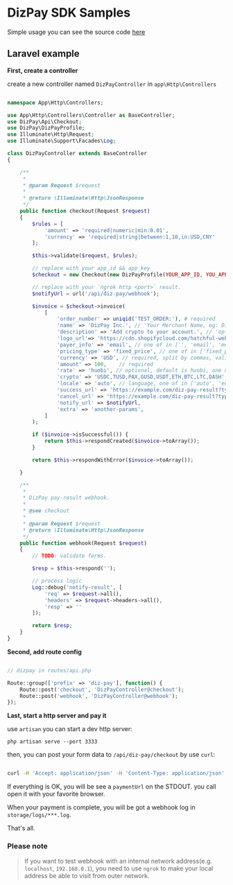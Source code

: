 # DizPay SDK Samples


Simple usage you can see the source code [here](./test.php)


## Laravel example

**First, create a controller**

create a new controller named `DizPayController` in `app\Http\Controllers`


```php

namespace App\Http\Controllers;

use App\Http\Controllers\Controller as BaseController;
use DizPay\Api\Checkout;
use DizPay\DizPayProfile;
use Illuminate\Http\Request;
use Illuminate\Support\Facades\Log;

class DizPayController extends BaseController
{

    /**
     *
     * @param Request $request
     *
     * @return \Illuminate\Http\JsonResponse
     */
    public function checkout(Request $request)
    {
        $rules = [
            'amount' => 'required|numeric|min:0.01',
            'currency' => 'required|string|between:1,10,in:USD,CNY'
        ];

        $this->validate($request, $rules);

        // replace with your app_id && app_key
        $checkout = new Checkout(new DizPayProfile(YOUR_APP_ID, YOU_APP_KEY));

        // replace with your `ngrok http <port>` result.
        $notifyUrl = url('/api/diz-pay/webhook');

        $invoice = $checkout->invoice(
            [
                'order_number' => uniqid('TEST_ORDER:'), # required
                'name' => 'DizPay Inc.', // 'Your Merchant Name, eg: DizPay Inc.',
                'description' => 'Add crypto to your account.', // 'optional, default is: Add crypto to your {{ Domain or App Name }} account.',
                'logo_url'=> 'https://cdn.shopifycloud.com/hatchful-web/assets/c3a241ae6d1e03513dfed6f5061f4a4b.png',
                'payer_info' => 'email', // one of in ['', 'email', 'mobile']
                'pricing_type' => 'fixed_price', // one of in ['fixed_price', 'no_price'],
                'currency' => 'USD', // required, split by commas, valid option is USD | CNY | GBP | BTC | ETH | LTC | DASH | USDT | TUSD | GUSD | PAX | USDC
                'amount' => 100,    // required
                'rate' => 'huobi', // optional, default is huobi, one of in ['okex', 'binance', 'huobi', 'kraken']
                'crypto' => 'USDC,TUSD,PAX,GUSD,USDT,ETH,BTC,LTC,DASH', // required, split by commas, valid option is BTC | ETH | LTC | DASH | USDT | TUSD | GUSD | PAX | USDC
                'locale' => 'auto', // language, one of in ['auto', 'en', 'cn', 'ru', 'ko', 'jp']
                'success_url' => 'https://example.com/diz-pay-result?type=success', // required, on success, config in routes/web.php
                'cancel_url' => 'https://example.com/diz-pay-result?type=failed', // required, on failures.
                'notify_url' => $notifyUrl,
                'extra' => 'another-params',
            ]
        );

        if ($invoice->isSuccessful()) {
            return $this->respondCreated($invoice->toArray());
        }

        return $this->respondWithError($invoice->toArray());

    }

    /**
     *
     * DizPay pay-result webhook.
     *
     * @see checkout
     *
     * @param Request $request
     * @return \Illuminate\Http\JsonResponse
     */
    public function webhook(Request $request)
    {
        // TODO: validate forms.

        $resp = $this->respond('');

        // process logic
        Log::debug('notify-result', [
            'req' => $request->all(),
            'headers' => $request->headers->all(),
            'resp' => ''
        ]);

        return $resp;
    }
}

```

**Second, add route config**


```php

// dizpay in routes/api.php

Route::group(['prefix' => 'diz-pay'], function() {
    Route::post('checkout', 'DizPayController@checkout');
    Route::post('webhook', 'DizPayController@webhook');
});

```

**Last, start a http server and pay it**


use `artisan` you can start a dev http server:

`php artisan serve --port 3333`

then, you can post your form data to `/api/diz-pay/checkout` by use `curl`:

```bash

curl -H 'Accept: application/json' -H 'Content-Type: application/json' --data-binary '{"amount":10,"currency":"USD"}'  http://127.0.0.1/api/diz-pay/checkout
```

If everything is OK, you will be see a `paymentUrl` on the STDOUT. you call open it with your favorite browser.

When your payment is complete, you will be got a webhook log in  `storage/logs/***.log`.

That's all.

### Please note

> If you want to test webhook with an internal network address(e.g. `localhost`, `192.168.0.1`), you need to use `ngrok` to make your local address be able to visit from outer network.
